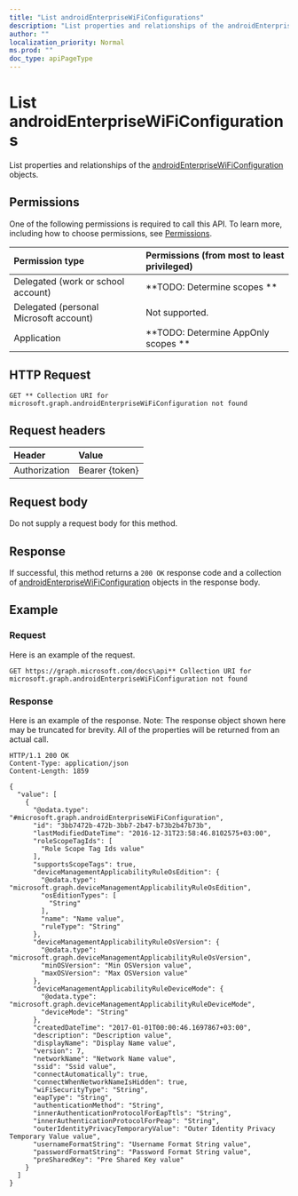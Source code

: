 ```yaml
---
title: "List androidEnterpriseWiFiConfigurations"
description: "List properties and relationships of the androidEnterpriseWiFiConfiguration objects."
author: ""
localization_priority: Normal
ms.prod: ""
doc_type: apiPageType
---
```


# List androidEnterpriseWiFiConfigurations

List properties and relationships of the [androidEnterpriseWiFiConfiguration](../resources/androidenterprisewificonfiguration.md) objects.

## Permissions
One of the following permissions is required to call this API. To learn more, including how to choose permissions, see [Permissions](/concepts/permissions-reference.md).

|Permission type|Permissions (from most to least privileged)|
|:---|:---|
|Delegated (work or school account)|**TODO: Determine scopes **|
|Delegated (personal Microsoft account)|Not supported.|
|Application|**TODO: Determine AppOnly scopes **|

## HTTP Request
<!-- {
  "blockType": "ignored"
}
-->
``` http
GET ** Collection URI for microsoft.graph.androidEnterpriseWiFiConfiguration not found
```

## Request headers
|Header|Value|
|:---|:---|
|Authorization|Bearer {token}|

## Request body
Do not supply a request body for this method.

## Response
If successful, this method returns a `200 OK` response code and a collection of [androidEnterpriseWiFiConfiguration](../resources/androidenterprisewificonfiguration.md) objects in the response body.

## Example

### Request
Here is an example of the request.
<!-- {
  "blockType": "request",
  "name": "get_androidenterprisewificonfiguration"
}
-->
``` http
GET https://graph.microsoft.com/docs\api** Collection URI for microsoft.graph.androidEnterpriseWiFiConfiguration not found
```

### Response
Here is an example of the response. Note: The response object shown here may be truncated for brevity. All of the properties will be returned from an actual call.
<!-- {
  "blockType": "response",
  "truncated": true,
  "@odata.type": "collection(microsoft.graph.androidenterprisewificonfiguration)"
}
-->
``` http
HTTP/1.1 200 OK
Content-Type: application/json
Content-Length: 1859

{
  "value": [
    {
      "@odata.type": "#microsoft.graph.androidEnterpriseWiFiConfiguration",
      "id": "3bb7472b-472b-3bb7-2b47-b73b2b47b73b",
      "lastModifiedDateTime": "2016-12-31T23:58:46.8102575+03:00",
      "roleScopeTagIds": [
        "Role Scope Tag Ids value"
      ],
      "supportsScopeTags": true,
      "deviceManagementApplicabilityRuleOsEdition": {
        "@odata.type": "microsoft.graph.deviceManagementApplicabilityRuleOsEdition",
        "osEditionTypes": [
          "String"
        ],
        "name": "Name value",
        "ruleType": "String"
      },
      "deviceManagementApplicabilityRuleOsVersion": {
        "@odata.type": "microsoft.graph.deviceManagementApplicabilityRuleOsVersion",
        "minOSVersion": "Min OSVersion value",
        "maxOSVersion": "Max OSVersion value"
      },
      "deviceManagementApplicabilityRuleDeviceMode": {
        "@odata.type": "microsoft.graph.deviceManagementApplicabilityRuleDeviceMode",
        "deviceMode": "String"
      },
      "createdDateTime": "2017-01-01T00:00:46.1697867+03:00",
      "description": "Description value",
      "displayName": "Display Name value",
      "version": 7,
      "networkName": "Network Name value",
      "ssid": "Ssid value",
      "connectAutomatically": true,
      "connectWhenNetworkNameIsHidden": true,
      "wiFiSecurityType": "String",
      "eapType": "String",
      "authenticationMethod": "String",
      "innerAuthenticationProtocolForEapTtls": "String",
      "innerAuthenticationProtocolForPeap": "String",
      "outerIdentityPrivacyTemporaryValue": "Outer Identity Privacy Temporary Value value",
      "usernameFormatString": "Username Format String value",
      "passwordFormatString": "Password Format String value",
      "preSharedKey": "Pre Shared Key value"
    }
  ]
}
```

